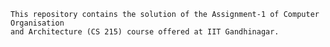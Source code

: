     This repository contains the solution of the Assignment-1 of Computer Organisation  
    and Architecture (CS 215) course offered at IIT Gandhinagar.
